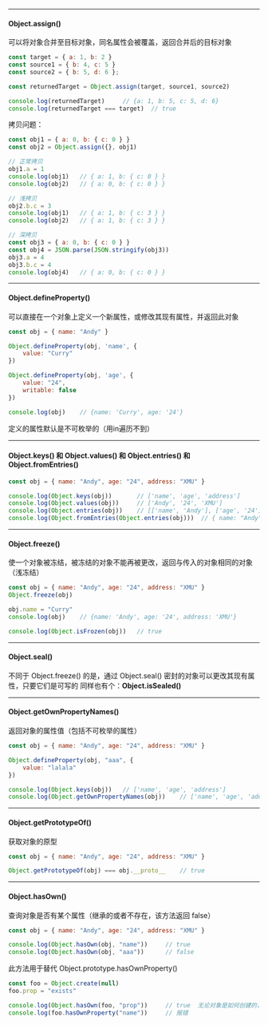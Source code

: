 
---
#### Object.assign()

可以将对象合并至目标对象，同名属性会被覆盖，返回合并后的目标对象

```javascript
const target = { a: 1, b: 2 }
const source1 = { b: 4, c: 5 }
const source2 = { b: 5, d: 6 };

const returnedTarget = Object.assign(target, source1, source2)

console.log(returnedTarget)     // {a: 1, b: 5, c: 5, d: 6}
console.log(returnedTarget === target)  // true
```

拷贝问题：

```javascript
const obj1 = { a: 0, b: { c: 0 } }
const obj2 = Object.assign({}, obj1)

// 正常拷贝
obj1.a = 1
console.log(obj1)   // { a: 1, b: { c: 0 } }
console.log(obj2)   // { a: 0, b: { c: 0 } }

// 浅拷贝
obj2.b.c = 3
console.log(obj1)   // { a: 1, b: { c: 3 } }
console.log(obj2)   // { a: 1, b: { c: 3 } }

// 深拷贝
const obj3 = { a: 0, b: { c: 0 } }
const obj4 = JSON.parse(JSON.stringify(obj3))
obj3.a = 4
obj3.b.c = 4
console.log(obj4)	// { a: 0, b: { c: 0 } }
```

------------
#### Object.defineProperty()

可以直接在一个对象上定义一个新属性，或修改其现有属性，并返回此对象

```javascript
const obj = { name: "Andy" }

Object.defineProperty(obj, 'name', {
	value: "Curry"
})

Object.defineProperty(obj, 'age', {
	value: "24",
	writable: false
})

console.log(obj)    // {name: 'Curry', age: '24'}
```

定义的属性默认是不可枚举的（用in遍历不到）

------------
#### Object.keys() 和 Object.values() 和 Object.entries() 和 Object.fromEntries()

```javascript
const obj = { name: "Andy", age: "24", address: "XMU" }

console.log(Object.keys(obj))       // ['name', 'age', 'address']
console.log(Object.values(obj))     // ['Andy', '24', 'XMU']
console.log(Object.entries(obj))    // [['name', 'Andy'], ['age', '24'], ['address', 'XMU']]
console.log(Object.fromEntries(Object.entries(obj)))  // { name: "Andy", age: "24", address: "XMU" }
```

------------
#### Object.freeze()

使一个对象被冻结，被冻结的对象不能再被更改，返回与传入的对象相同的对象（浅冻结）

```javascript
const obj = { name: "Andy", age: "24", address: "XMU" }
Object.freeze(obj)

obj.name = "Curry"
console.log(obj)    // {name: 'Andy', age: '24', address: 'XMU'}

console.log(Object.isFrozen(obj))   // true
```

------------
#### Object.seal()

不同于 Object.freeze() 的是，通过 Object.seal() 密封的对象可以更改其现有属性，只要它们是可写的
同样也有个：**Object.isSealed()**

------------

#### Object.getOwnPropertyNames()

返回对象的属性值（包括不可枚举的属性）

```javascript
const obj = { name: "Andy", age: "24", address: "XMU" }

Object.defineProperty(obj, "aaa", {
	value: "lalala"
})

console.log(Object.keys(obj))   // ['name', 'age', 'address']
console.log(Object.getOwnPropertyNames(obj))    // ['name', 'age', 'address', 'aaa']
```

------------
#### Object.getPrototypeOf()

获取对象的原型

```javascript
const obj = { name: "Andy", age: "24", address: "XMU" }

Object.getPrototypeOf(obj) === obj.__proto__	// true
```

------------
#### Object.hasOwn()

查询对象是否有某个属性（继承的或者不存在，该方法返回 false）

```javascript
const obj = { name: "Andy", age: "24", address: "XMU" }

console.log(Object.hasOwn(obj, "name"))     // true
console.log(Object.hasOwn(obj, "aaa"))      // false
```

此方法用于替代 Object.prototype.hasOwnProperty()

```javascript
const foo = Object.create(null)
foo.prop = "exists"

console.log(Object.hasOwn(foo, "prop"))     // true  无论对象是如何创建的，它都可以运行
console.log(foo.hasOwnProperty("name"))     // 报错
```
